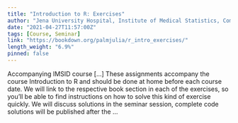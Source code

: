 ```yaml
---
title: "Introduction to R: Exercises"
author: "Jena University Hospital, Institute of Medical Statistics, Computer and Data Sciences, Julia Palm (julia.palm@med.uni-jena.de)"
date: "2021-04-27T11:57:00Z"
tags: [Course, Seminar]
link: "https://bookdown.org/palmjulia/r_intro_exercises/"
length_weight: "6.9%"
pinned: false
---
```


Accompanying IMSID course [...] These assignments accompany the course Introduction to R and should be done at home before each course date. We will link to the respective book section in each of the exercises, so you’ll be able to find instructions on how to solve this kind of exercise quickly. We will discuss solutions in the seminar session, complete code solutions will be published after the ...
